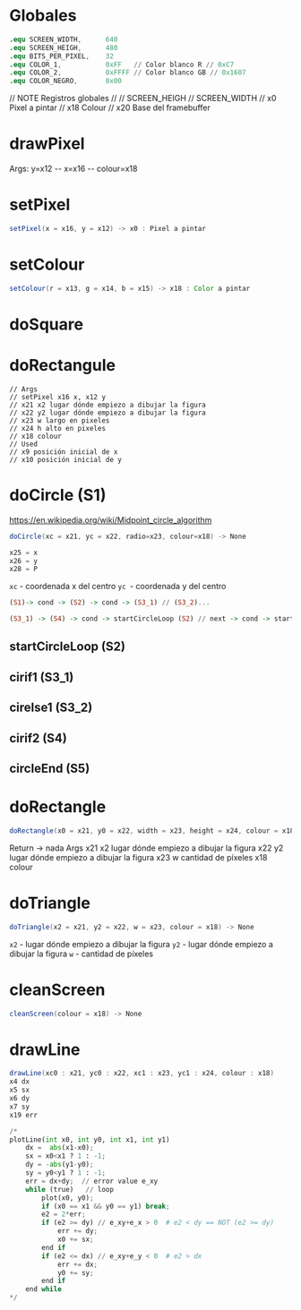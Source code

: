 # Globales
```s
.equ SCREEN_WIDTH, 		640
.equ SCREEN_HEIGH, 		480
.equ BITS_PER_PIXEL,  	32
.equ COLOR_1,			0xFF   // Color blanco R // 0xC7
.equ COLOR_2,			0xFFFF // Color blanco GB // 0x1607
.equ COLOR_NEGRO,		0x00
```
// NOTE Registros globales //
// SCREEN_HEIGH
// SCREEN_WIDTH
// x0 Pixel a pintar
// x18 Colour
// x20 Base del framebuffer

# drawPixel
Args: y=x12  -- x=x16  -- colour=x18

# setPixel
```java
setPixel(x = x16, y = x12) -> x0 : Pixel a pintar
```

# setColour
```java
setColour(r = x13, g = x14, b = x15) -> x18 : Color a pintar
```

# doSquare


# doRectangule
	// Args
	// setPixel x16 x, x12 y
	// x21 x2 lugar dónde empiezo a dibujar la figura
	// x22 y2 lugar dónde empiezo a dibujar la figura
	// x23 w largo en pixeles
	// x24 h alto en pixeles
	// x18 colour
	// Used
	// x9 posición inicial de x
	// x10 posición inicial de y
# doCircle (S1)
https://en.wikipedia.org/wiki/Midpoint_circle_algorithm

```java
doCircle(xc = x21, yc = x22, radio=x23, colour=x18) -> None

x25 = x
x26 = y
x28 = P

```
`xc` - coordenada x del centro
`yc `- coordenada y del centro

```haskell
(S1)-> cond -> (S2) -> cond -> (S3_1) // (S3_2)...

(S3_1) -> (S4) -> cond -> startCircleLoop (S2) // next -> cond -> startCircleLoop // next... -> circleEnd (S5)
```

## startCircleLoop (S2)

## cirif1 (S3_1)

## cirelse1 (S3_2)

## cirif2 (S4)

## circleEnd (S5)

# doRectangle
```java
doRectangle(x0 = x21, y0 = x22, width = x23, height = x24, colour = x18)
```

Return -> nada
Args
x21 x2 lugar dónde empiezo a dibujar la figura
x22 y2 lugar dónde empiezo a dibujar la figura
x23 w cantidad de píxeles
x18 colour

# doTriangle
```java
doTriangle(x2 = x21, y2 = x22, w = x23, colour = x18) -> None
```
`x2` - lugar dónde empiezo a dibujar la figura
`y2` - lugar dónde empiezo a dibujar la figura
`w` - cantidad de píxeles

# cleanScreen
```java
cleanScreen(colour = x18) -> None
```
# drawLine
```java
drawLine(xc0 : x21, yc0 : x22, xc1 : x23, yc1 : x24, colour : x18)
x4 dx
x5 sx
x6 dy
x7 sy
x19 err
```
```python
/*
plotLine(int x0, int y0, int x1, int y1)
    dx =  abs(x1-x0);
    sx = x0<x1 ? 1 : -1;
    dy = -abs(y1-y0);
    sy = y0<y1 ? 1 : -1;
    err = dx+dy;  // error value e_xy
    while (true)   // loop
        plot(x0, y0);
        if (x0 == x1 && y0 == y1) break;
        e2 = 2*err;
        if (e2 >= dy) // e_xy+e_x > 0  # e2 < dy == NOT (e2 >= dy)
            err += dy;
            x0 += sx;
        end if
        if (e2 <= dx) // e_xy+e_y < 0  # e2 > dx
            err += dx;
            y0 += sy;
        end if
    end while
*/
```
